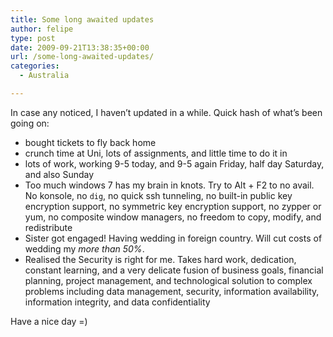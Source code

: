 ```yaml
---
title: Some long awaited updates
author: felipe
type: post
date: 2009-09-21T13:38:35+00:00
url: /some-long-awaited-updates/
categories:
  - Australia

---
```

In case any noticed, I haven&#8217;t updated in a while. Quick hash of what&#8217;s been going on:

  * bought tickets to fly back home
  * crunch time at Uni, lots of assignments, and little time to do it in
  * lots of work, working 9-5 today, and 9-5 again Friday, half day Saturday, and also Sunday
  * Too much windows 7 has my brain in knots. Try to Alt + F2 to no avail. No konsole, no `dig`, no quick ssh tunneling, no built-in public key encryption support, no symmetric key encryption support, no zypper or yum, no composite window managers, no freedom to copy, modify, and redistribute
  * Sister got engaged! Having wedding in foreign country. Will cut costs of wedding my _more than 50%_.
  * Realised the Security is right for me. Takes hard work, dedication, constant learning, and a very delicate fusion of business goals, financial planning, project management, and technological solution to complex problems including data management, security, information availability, information integrity, and data confidentiality

Have a nice day =)